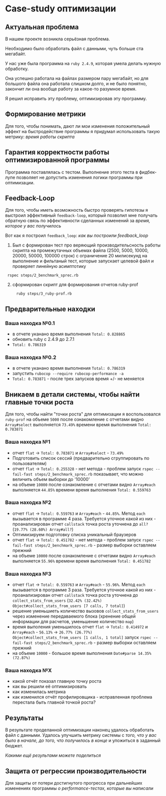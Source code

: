 # Case-study оптимизации

## Актуальная проблема
В нашем проекте возникла серьёзная проблема.

Необходимо было обработать файл с данными, чуть больше ста мегабайт.

У нас уже была программа на `ruby 2.4.9`, которая умела делать нужную обработку.

Она успешно работала на файлах размером пару мегабайт, но для большого файла она работала слишком долго, и не было понятно, закончит ли она вообще работу за какое-то разумное время.

Я решил исправить эту проблему, оптимизировав эту программу.

## Формирование метрики
Для того, чтобы понимать, дают ли мои изменения положительный эффект на быстродействие программы я придумал использовать такую метрику: *время работы скрипта* 

## Гарантия корректности работы оптимизированной программы
Программа поставлялась с тестом. Выполнение этого теста в фидбек-лупе позволяет не допустить изменения логики программы при оптимизации.

## Feedback-Loop
Для того, чтобы иметь возможность быстро проверять гипотезы я выстроил эффективный `feedback-loop`, который позволил мне получать обратную связь по эффективности сделанных изменений за *время, которое у вас получилось*

Вот как я построил `feedback_loop`: *как вы построили feedback_loop*

1) Был с формирован тест про веряющий производительсность работы скрипта на промежутачных объемах файла (2500, 5000, 10000, 20000, 50000, 100000 строк) c ограничение 20 милисекунд на выполнение и фильтаный тест, которые запускает целевой файл и проверяет линейную асимптотику
```
 rspec steps/2_benchmark_sprec.rb
``` 
2) сформирован скрипт для формирования отчетов ruby-prof
```
     ruby steps/3_ruby-prof.rb
```

## Предварительные находки

### Ваша находка №0.1
- в отчете уканано время выполнения `Total: 0.828865`
- обновить ruby с 2.4.9 до 2.7.1
- `Total: 0.786319`

### Ваша находка №0.2
- в отчете уканано время выполнения `Total: 0.786319`
- запустить `rubocop --require rubocop-performance -a`
- `Total: 0.783871` - после трех запусков время +/- не меняется

## Вникаем в детали системы, чтобы найти главные точки роста
Для того, чтобы найти "точки роста" для оптимизации я воспользовался `ruby-prof` на объеме `5000` после ознакомление с отчетами видно `Array#select` выполняется `73.49%` времени время выполнения `Total: 0.783871`

### Ваша находка №1
- отчет `flat` -> `Total: 0.783871` и `Array#select` - `73.49%`
- Подготовить список сессий (предварительно сгруппировать по пользователям)
- отчет `flat` -> `Total: 0.255328` - нет метода - проблем
  запуск `rspec --fail-fast steps/2_benchmark_sprec.rb` показывает, что можно величить объем выборки до '10000'
- на объеме `10000` после ознакомление с отчетами видно `Array#each` выполняется `44.85%` времени время выполнения `Total: 0.559763` 

### Ваша находка №2
- отчет `flat` -> `Total: 0.559763` и `Array#each` - `44.85%`. Метод `each` вызывается в программе 4 раза. Требуется уточное какой из них - проанализирован отчет `callstack` точка роста уточнена до `all?` (`19.77% (28.60%) Array#all?`)
- Оптимизируем подготовку списка уникальный браузеров 
- отчет `flat` -> `Total: 0.451782` - нет метода - проблем
  запуск `rspec --fail-fast steps/2_benchmark_sprec.rb` - размер выборки оставляем прежний 
- на объеме `10000` после ознакомление с отчетами видно `Array#each` выполняется `55.96%` времени время выполнения `Total: 0.451782` 

### Ваша находка №3
- отчет `flat` -> `Total: 0.559763` и `Array#each` - `55.96%`. Метод `each` вызывается в программе 3 раза. Требуется уточное какой из них - проанализирован отчет `callstack` точка роста уточнена до `collect_stats_from_users` (`32.42% (32.42%) Object#collect_stats_from_users [7 calls, 7 total]`)
- решение уменьшиеть количество вызовов `collect_stats_from_users` через изменение передаваемого блока (хренение общей информации для расчетов, уменьшение количество `map`)
- время выполения уменьшилось отчет `flat` -> `Total: 0.414972` и `Array#each` - `56.13%` -> `26.77% (26.77%) Object#collect_stats_from_users [1 calls, 1 total]`
  запуск `rspec --fail-fast steps/2_benchmark_sprec.rb` - размер выборки оставляем прежний 
- на объеме `10000` - большое время выполнения `Date#parse 14.35% (72.87%)`


### Ваша находка №X
- какой отчёт показал главную точку роста
- как вы решили её оптимизировать
- как изменилась метрика
- как изменился отчёт профилировщика - исправленная проблема перестала быть главной точкой роста?

## Результаты
В результате проделанной оптимизации наконец удалось обработать файл с данными.
Удалось улучшить метрику системы с *того, что у вас было в начале, до того, что получилось в конце* и уложиться в заданный бюджет.

*Какими ещё результами можете поделиться*

## Защита от регрессии производительности
Для защиты от потери достигнутого прогресса при дальнейших изменениях программы *о performance-тестах, которые вы написали*

